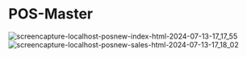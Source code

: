 # POS-Master

![screencapture-localhost-posnew-index-html-2024-07-13-17_17_55](https://github.com/user-attachments/assets/205da3ac-a0be-4d9a-a5fb-c0e8c13a70af)
![screencapture-localhost-posnew-sales-html-2024-07-13-17_18_02](https://github.com/user-attachments/assets/dcc1eed3-7f79-42a3-b7a2-0b069db9f90a)
